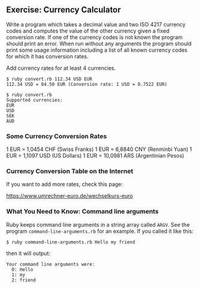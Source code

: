## Exercise: Currency Calculator

Write a program which takes a decimal value and two ISO 4217 currency codes and computes the value of the other currency given a fixed conversion rate. If one of the currency codes is not known the program should print an error. When run without any arguments the program should print some usage information including a list of all known currency codes for which it has conversion rates.

Add currency rates for at least 4 currencies.

```
$ ruby convert.rb 112.34 USD EUR
112.34 USD = 84.50 EUR (Conversion rate: 1 USD = 0.7522 EUR)
```

```
$ ruby convert.rb
Supported currencies:
EUR
USD
SEK
AUD
```

### Some Currency Conversion Rates

1 EUR = 1,0454 CHF   (Swiss Franks)
1 EUR = 6,8840 CNY   (Renminbi Yuan)
1 EUR = 1,1097 USD   (US Dollars)
1 EUR = 10,0981 ARS  (Argentinian Pesos)

### Currency Conversion Table on the Internet

If you want to add more rates, check this page:

https://www.umrechner-euro.de/wechselkurs-euro

### What You Need to Know: Command line arguments

Ruby keeps command line arguments in a string array called `ARGV`. See the program `command-line-arguments.rb` for an example. If you called it like this:

```
$ ruby command-line-arguments.rb Hello my friend
```

then it will output:

```
Your command line arguments were:
  0: Hello
  1: my
  2: friend
```

